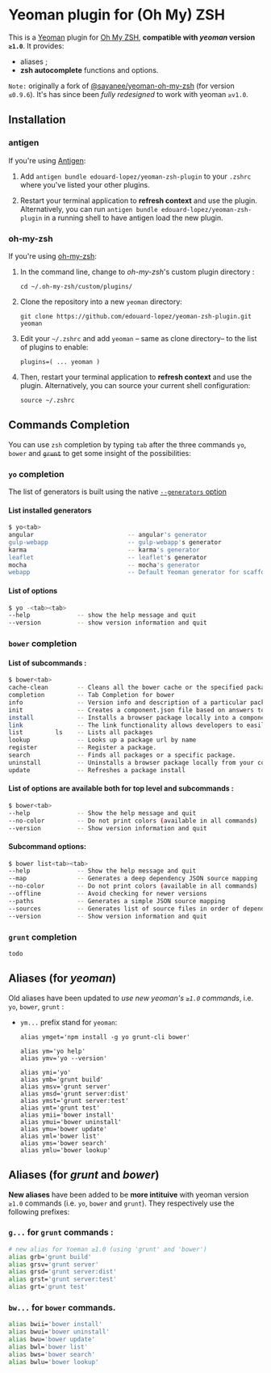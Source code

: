 # Yeoman plugin for (Oh My) ZSH

This is a [Yeoman](http://yeoman.io/) plugin for [Oh My ZSH](https://github.com/robbyrussell/oh-my-zsh), **compatible with _yeoman_ version `≥1.0`**. It provides:
* aliases ;
* **zsh autocomplete** functions and options.

`Note:` originally a fork of [@sayanee/yeoman-oh-my-zsh](sayanee/yeoman-oh-my-zsh) (for version `≤0.9.6`). It's has since been _fully redesigned_ to work with yeoman `≥v1.0`.

## Installation

### antigen

If you're using [Antigen](https://github.com/zsh-lovers/antigen):

1. Add `antigen bundle edouard-lopez/yeoman-zsh-plugin` to your `.zshrc` where you've listed your other plugins.

2. Restart your terminal application to **refresh context** and use the plugin. Alternatively, you can run `antigen bundle edouard-lopez/yeoman-zsh-plugin` in a running shell to have antigen load the new plugin.

### oh-my-zsh

If you're using [oh-my-zsh](github.com/robbyrussell/oh-my-zsh):

1. In the command line, change to _oh-my-zsh_'s custom plugin directory :

    ```
    cd ~/.oh-my-zsh/custom/plugins/
    ```
2. Clone the repository into a new `yeoman` directory:

    ```
    git clone https://github.com/edouard-lopez/yeoman-zsh-plugin.git yeoman
    ```
3. Edit your `~/.zshrc` and add `yeoman` – same as clone directory– to the list of plugins to enable:

    ```
    plugins=( ... yeoman )
    ```
4. Then, restart your terminal application to **refresh context** and use the plugin. Alternatively, you can source your current shell configuration:

    ```
    source ~/.zshrc
    ```

## Commands Completion

You can use `zsh` completion by typing `tab` after the three commands `yo`, `bower` and ~~`grunt`~~ to get some insight of the possibilities:

### `yo` completion

The list of generators is built using the native [`--generators` option](https://github.com/yeoman/yo#options)  

#### List installed generators

```bash
$ yo<tab>
angular                          -- angular's generator
gulp-webapp                      -- gulp-webapp's generator
karma                            -- karma's generator
leaflet                          -- leaflet's generator
mocha                            -- mocha's generator
webapp                           -- Default Yeoman generator for scaffolding out a front-end web app
```

#### List of options

```bash
$ yo -<tab><tab>
--help             -- show the help message and quit
--version          -- show version information and quit
```

### `bower` completion

#### List of subcommands :

```bash
$ bower<tab>
cache-clean        -- Cleans all the bower cache or the specified packages cache
completion         -- Tab Completion for bower
info               -- Version info and description of a particular package.
init               -- Creates a component.json file based on answers to questions
install            -- Installs a browser package locally into a components directory
link               -- The link functionality allows developers to easily test their packages. Linking is a two-step process.
list         ls    -- Lists all packages
lookup             -- Looks up a package url by name
register           -- Register a package.
search             -- Finds all packages or a specific package.
uninstall          -- Uninstalls a browser package locally from your components directory
update             -- Refreshes a package install
```

#### List of options are available both for top level and subcommands :

```bash
$ bower<tab>
--help             -- Show the help message and quit
--no-color         -- Do not print colors (available in all commands)
--version          -- Show version information and quit
```

#### Subcommand options:

```bash
$ bower list<tab><tab>
--help             -- Show the help message and quit
--map              -- Generates a deep dependency JSON source mapping
--no-color         -- Do not print colors (available in all commands)
--offline          -- Avoid checking for newer versions
--paths            -- Generates a simple JSON source mapping
--sources          -- Generates list of source files in order of dependency
--version          -- Show version information and quit
```

### `grunt` completion

    todo

## Aliases (for _yeoman_)

Old aliases have been updated to *use new yeoman's `≥1.0` commands*, i.e. `yo`, `bower`, `grunt` :

* `ym...` prefix stand for `yeoman`:

    ```
    alias ymget='npm install -g yo grunt-cli bower'

    alias ym='yo help'
    alias ymv='yo --version'

    alias ymi='yo'
    alias ymb='grunt build'
    alias ymsv='grunt server'
    alias ymsd='grunt server:dist'
    alias ymst='grunt server:test'
    alias ymt='grunt test'
    alias ymii='bower install'
    alias ymui='bower uninstall'
    alias ymu='bower update'
    alias yml='bower list'
    alias yms='bower search'
    alias ymlu='bower lookup'
    ```

## Aliases (for _grunt_ and _bower_)

**New aliases** have been added to be **more intituive** with yeoman version `≥1.0` commands (i.e. `yo`, `bower` and `grunt`). They respectively use the following prefixes:

### `g...` for `grunt` commands :

```bash
# new alias for Yoeman ≥1.0 (using 'grunt' and 'bower')
alias grb='grunt build'
alias grsv='grunt server'
alias grsd='grunt server:dist'
alias grst='grunt server:test'
alias grt='grunt test'
```

### `bw...` for `bower` commands.

```bash
alias bwii='bower install'
alias bwui='bower uninstall'
alias bwu='bower update'
alias bwl='bower list'
alias bws='bower search'
alias bwlu='bower lookup'
```
